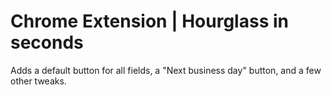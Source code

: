 # Chrome Extension | Hourglass in seconds

Adds a default button for all fields, a "Next business day" button, and a few other tweaks.
